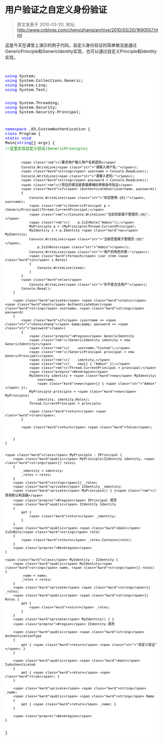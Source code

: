 # 用户验证之自定义身份验证 
> 原文发表于 2010-03-20, 地址: http://www.cnblogs.com/chenxizhang/archive/2010/03/20/1690557.html 


<p>这是今天在课堂上演示的例子代码，自定义身份验证的简单做法是通过GenericPrinciple和GenericIdentity实现，也可以通过自定义Principle和Identity实现。</p> <p>&nbsp;</p><pre class="csharpcode"><span class="kwrd">using</span> System;
<span class="kwrd">using</span> System.Collections.Generic;
<span class="kwrd">using</span> System.Linq;
<span class="kwrd">using</span> System.Text;

<span class="kwrd">using</span> System.Threading;
<span class="kwrd">using</span> System.Security;
<span class="kwrd">using</span> System.Security.Principal;

<span class="kwrd">namespace</span> _03_CustomAuthentication
{
    <span class="kwrd">class</span> Program
    {
        <span class="kwrd">static</span> <span class="kwrd">void</span> Main(<span class="kwrd">string</span>[] args)
        {
            <span class="rem">//这里实现自定义验证(GenericPrinciple)</span>

            <span class="rem">//要求用户输入用户名和密码</span>
            Console.WriteLine(<span class="str">"请输入用户名:"</span>);
            <span class="kwrd">string</span> username = Console.ReadLine();
            Console.WriteLine(<span class="str">"请输入密码:"</span>);
            <span class="kwrd">string</span> password = Console.ReadLine();
            <span class="rem">//现在的做法是直接硬编码来做身份验证</span>
            <span class="kwrd">if</span> (AuthenticateUser(username, password))
            {
                Console.WriteLine(<span class="str">"欢迎使用:{0}!"</span>, username);
                <span class="rem">//GenericPrincipal p =(GenericPrincipal)Thread.CurrentPrincipal;</span>
                <span class="rem">//Console.WriteLine("当前您是属于管理员:{0}", </span>
                <span class="rem">//    p.IsInRole("Admin"));</span>
                MyPrinciple p = (MyPrinciple)Thread.CurrentPrincipal;
                MyIdentity i = p.Identity <span class="kwrd">as</span> MyIdentity;
                Console.WriteLine(<span class="str">"当前您是属于管理员:{0}"</span>, 
                    p.IsInRole(<span class="str">"Admin"</span>));
                Console.WriteLine(<span class="str">"用户的角色列表:"</span>);
                <span class="kwrd">foreach</span> (var item <span class="kwrd">in</span> i.Roles)
                {
                    Console.WriteLine(item);
                }
            }
            <span class="kwrd">else</span>
                Console.WriteLine(<span class="str">"你不是合法用户"</span>);
            Console.Read();
        }

        <span class="kwrd">private</span> <span class="kwrd">static</span> <span class="kwrd">bool</span> AuthenticateUser(<span class="kwrd">string</span> username, <span class="kwrd">string</span> password)
        {
            <span class="kwrd">if</span> (username == <span class="str">"chenxizhang"</span> &amp;&amp; password == <span class="str">"password"</span>)
            {
                <span class="preproc">#region</span> GenericIdentity
                <span class="rem">//GenericIdentity identity = new GenericIdentity(</span>
                <span class="rem">//    username,"Custom");</span>
                <span class="rem">//GenericPrincipal principal = new GenericPrincipal(</span>
                <span class="rem">//    identity,</span>
                <span class="rem">//    new[] { "Admin" });</span>
                <span class="rem">//Thread.CurrentPrincipal = principal;</span>
                <span class="preproc">#endregion</span>
                MyIdentity identity = <span class="kwrd">new</span> MyIdentity(
                    username, 
                    <span class="kwrd">new</span>[] { <span class="str">"Admin"</span> });
                MyPrinciple principle = <span class="kwrd">new</span> MyPrinciple(
                    identity, identity.Roles);
                Thread.CurrentPrincipal = principle;

                <span class="kwrd">return</span> <span class="kwrd">true</span>;
            }

            <span class="kwrd">return</span> <span class="kwrd">false</span>;

            
        }
    }


    <span class="kwrd">class</span> MyPrinciple : IPrincipal {
        <span class="kwrd">public</span> MyPrinciple(IIdentity identity, <span class="kwrd">string</span>[] roles)
        {
            _identity = identity;
            _roles = roles;
        }
        <span class="kwrd">string</span>[] _roles;
        <span class="kwrd">private</span> IIdentity _identity;
        <span class="kwrd">private</span> MyPrinciple() { }<span class="rem">//禁用默认构造器</span>
        <span class="preproc">#region</span> IPrincipal 成员
        <span class="kwrd">public</span> IIdentity Identity
        {
            get {
                <span class="kwrd">return</span> _identity;
            }
        }
        <span class="kwrd">public</span> <span class="kwrd">bool</span> IsInRole(<span class="kwrd">string</span> role)
        {
            <span class="kwrd">return</span> _roles.Contains(role);
        }
        <span class="preproc">#endregion</span>
    }

    <span class="kwrd">class</span> MyIdentity : IIdentity {
        <span class="kwrd">public</span> MyIdentity(<span class="kwrd">string</span> name, <span class="kwrd">string</span>[] roles) {
            _name = name;
            _roles = roles;
        }
        <span class="kwrd">private</span> <span class="kwrd">string</span>[] _roles;
        <span class="kwrd">public</span> <span class="kwrd">string</span>[] Roles {
            get {
                <span class="kwrd">return</span> _roles;
            }
        }
        <span class="kwrd">private</span> MyIdentity() { }
        <span class="preproc">#region</span> IIdentity 成员

        <span class="kwrd">public</span> <span class="kwrd">string</span> AuthenticationType
        {
            get { <span class="kwrd">return</span> <span class="str">"自定义验证"</span>; }
        }

        <span class="kwrd">public</span> <span class="kwrd">bool</span> IsAuthenticated
        {
            get { <span class="kwrd">return</span> <span class="kwrd">true</span>; }
        }

        <span class="kwrd">private</span> <span class="kwrd">string</span> _name;
        <span class="kwrd">public</span> <span class="kwrd">string</span> Name
        {
            get { <span class="kwrd">return</span> _name; }
        }

        <span class="preproc">#endregion</span>
    }
}
</pre>
<style type="text/css">.csharpcode, .csharpcode pre
{
	font-size: small;
	color: black;
	font-family: consolas, "Courier New", courier, monospace;
	background-color: #ffffff;
	/*white-space: pre;*/
}
.csharpcode pre { margin: 0em; }
.csharpcode .rem { color: #008000; }
.csharpcode .kwrd { color: #0000ff; }
.csharpcode .str { color: #006080; }
.csharpcode .op { color: #0000c0; }
.csharpcode .preproc { color: #cc6633; }
.csharpcode .asp { background-color: #ffff00; }
.csharpcode .html { color: #800000; }
.csharpcode .attr { color: #ff0000; }
.csharpcode .alt 
{
	background-color: #f4f4f4;
	width: 100%;
	margin: 0em;
}
.csharpcode .lnum { color: #606060; }
</style>